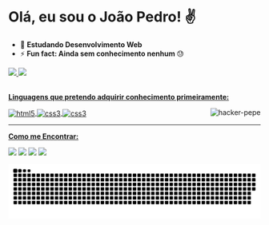 <h1> Olá, eu sou o João Pedro! ✌ </h1>

- 🌱 <strong> Estudando Desenvolvimento Web </strong>
- ⚡ <strong> Fun fact: Ainda sem conhecimento nenhum </strong>😓

<div>
  <a href="https://github.com/jpedroxd">
  <img height="180em" src="https://github-readme-stats.vercel.app/api?username=jpedroxd&show_icons=true&theme=cobalt&include_all_commits=true&count_private=true"/>
  <img height="180em" src="https://github-readme-stats.vercel.app/api/top-langs/?username=jpedroxd&layout=compact&langs_count=7&theme=cobalt"/>
</div><br>
  
<strong> Linguagens que pretendo adquirir conhecimento primeiramente: </strong>  
  
<div style="display: inline_block">
  <img align="center" alt="html5" height="50" width="40" src="https://cdn.jsdelivr.net/gh/devicons/devicon/icons/html5/html5-plain-wordmark.svg">
  <img align="center" alt="css3" height="50" width="40" src="https://cdn.jsdelivr.net/gh/devicons/devicon/icons/css3/css3-plain-wordmark.svg">
  <img align="center" alt="css3" height="45" width="40" src="https://cdn.jsdelivr.net/gh/devicons/devicon/icons/javascript/javascript-original.svg">
  <img align="right" alt="hacker-pepe" src="https://c.tenor.com/i_K3zWsgcG8AAAAi/hacker-pepe.gif">
  
</div>
<hr>
  
<strong>Como me Encontrar: </strong>
  
<div> 
  <a href="https://www.facebook.com/jpedroxp" target="_blank"><img src="https://img.shields.io/badge/Facebook-1877F2?style=for-the-badge&logo=facebook&logoColor=white" target="_blank"></a>
  <a href="https://instagram.com/jpedroxd" target="_blank"><img src="https://img.shields.io/badge/-Instagram-%23E4405F?style=for-the-badge&logo=instagram&logoColor=white" target="_blank"></a>
   <a href="https://twitter.com/jao_pedro__" target="_blank"><img src="https://img.shields.io/badge/Twitter-1DA1F2?style=for-the-badge&logo=twitter&logoColor=white" target="_blank"></a>
  <a href = "mailto:jpedro686@gmail.com"><img src="https://img.shields.io/badge/Gmail-D14836?style=for-the-badge&logo=gmail&logoColor=white" target="_blank"></a>
 
  ![Snake animation](https://github.com/jpedroxd/jpedroxd/blob/output/github-contribution-grid-snake.svg)
  
</div>
